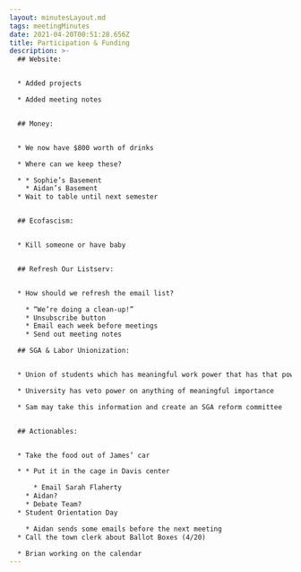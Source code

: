 ```yaml
---
layout: minutesLayout.md
tags: meetingMinutes
date: 2021-04-20T00:51:28.656Z
title: Participation & Funding
description: >-
  ## Website: 


  * Added projects 

  * Added meeting notes 


  ## Money: 


  * We now have $800 worth of drinks 

  * Where can we keep these? 

  * * Sophie’s Basement 
    * Aidan’s Basement
  * Wait to table until next semester 


  ## Ecofascism: 


  * Kill someone or have baby 


  ## Refresh Our Listserv: 


  * How should we refresh the email list? 

    * “We’re doing a clean-up!”
    * Unsubscribe button
    * Email each week before meetings
    * Send out meeting notes 

  ## SGA & Labor Unionization: 


  * Union of students which has meaningful work power that has that power diverted to meaningless tasks 

  * University has veto power on anything of meaningful importance 

  * Sam may take this information and create an SGA reform committee


  ## Actionables: 


  * Take the food out of James’ car  

  * * Put it in the cage in Davis center 

      * Email Sarah Flaherty
    * Aidan? 
    * Debate Team? 
  * Student Orientation Day

    * Aidan sends some emails before the next meeting 
  * Call the town clerk about Ballot Boxes (4/20) 

  * Brian working on the calendar
---
```

